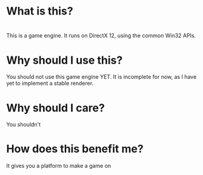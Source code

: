 # What is this?
#
This is a game engine. It runs on DirectX 12, using the common Win32 APIs. 
#
# Why should I use this?
You should not use this game engine YET. It is incomplete for now, as I have yet to implement a stable renderer.
#
# Why should I care?
You shouldn't
#
# How does this benefit me?
It gives you a platform to make a game on
